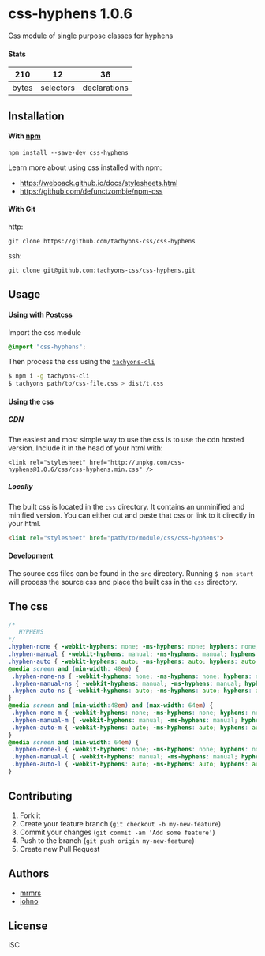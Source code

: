 # css-hyphens 1.0.6

Css module of single purpose classes for hyphens

#### Stats

210 | 12 | 36
---|---|---
bytes | selectors | declarations

## Installation

#### With [npm](https://npmjs.com)

```
npm install --save-dev css-hyphens
```

Learn more about using css installed with npm:
* https://webpack.github.io/docs/stylesheets.html
* https://github.com/defunctzombie/npm-css

#### With Git

http:
```
git clone https://github.com/tachyons-css/css-hyphens
```

ssh:
```
git clone git@github.com:tachyons-css/css-hyphens.git
```

## Usage

#### Using with [Postcss](https://github.com/postcss/postcss)

Import the css module

```css
@import "css-hyphens";
```

Then process the css using the [`tachyons-cli`](https://github.com/tachyons-css/tachyons-cli)

```sh
$ npm i -g tachyons-cli
$ tachyons path/to/css-file.css > dist/t.css
```

#### Using the css

##### CDN
The easiest and most simple way to use the css is to use the cdn hosted version. Include it in the head of your html with:

```
<link rel="stylesheet" href="http://unpkg.com/css-hyphens@1.0.6/css/css-hyphens.min.css" />
```

##### Locally
The built css is located in the `css` directory. It contains an unminified and minified version.
You can either cut and paste that css or link to it directly in your html.

```html
<link rel="stylesheet" href="path/to/module/css/css-hyphens">
```

#### Development

The source css files can be found in the `src` directory.
Running `$ npm start` will process the source css and place the built css in the `css` directory.

## The css

```css
/*
   HYPHENS
*/
.hyphen-none { -webkit-hyphens: none; -ms-hyphens: none; hyphens: none; }
.hyphen-manual { -webkit-hyphens: manual; -ms-hyphens: manual; hyphens: manual; }
.hyphen-auto { -webkit-hyphens: auto; -ms-hyphens: auto; hyphens: auto; }
@media screen and (min-width: 48em) {
 .hyphen-none-ns { -webkit-hyphens: none; -ms-hyphens: none; hyphens: none; }
 .hyphen-manual-ns { -webkit-hyphens: manual; -ms-hyphens: manual; hyphens: manual; }
 .hyphen-auto-ns { -webkit-hyphens: auto; -ms-hyphens: auto; hyphens: auto; }
}
@media screen and (min-width:48em) and (max-width: 64em) {
 .hyphen-none-m { -webkit-hyphens: none; -ms-hyphens: none; hyphens: none; }
 .hyphen-manual-m { -webkit-hyphens: manual; -ms-hyphens: manual; hyphens: manual; }
 .hyphen-auto-m { -webkit-hyphens: auto; -ms-hyphens: auto; hyphens: auto; }
}
@media screen and (min-width: 64em) {
 .hyphen-none-l { -webkit-hyphens: none; -ms-hyphens: none; hyphens: none; }
 .hyphen-manual-l { -webkit-hyphens: manual; -ms-hyphens: manual; hyphens: manual; }
 .hyphen-auto-l { -webkit-hyphens: auto; -ms-hyphens: auto; hyphens: auto; }
}
```

## Contributing

1. Fork it
2. Create your feature branch (`git checkout -b my-new-feature`)
3. Commit your changes (`git commit -am 'Add some feature'`)
4. Push to the branch (`git push origin my-new-feature`)
5. Create new Pull Request

## Authors

* [mrmrs](http://mrmrs.io)
* [johno](http://johnotander.com)

## License

ISC

